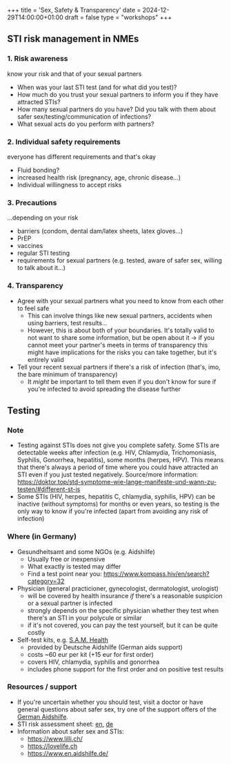 +++
title = 'Sex, Safety & Transparency'
date = 2024-12-29T14:00:00+01:00
draft = false
type = "workshops"
+++

## STI risk management in NMEs

### 1. Risk awareness

know your risk and that of your sexual partners

- When was your last STI test (and for what did you test)?
- How much do you trust your sexual partners to inform you if they have attracted STIs?
- How many sexual partners do you have? Did you talk with them about safer sex/testing/communication of infections?
- What sexual acts do you perform with partners?

### 2. Individual safety requirements

everyone has different requirements and that's okay
- Fluid bonding?
- increased health risk (pregnancy, age, chronic disease...)
- Individual willingness to accept risks

### 3. Precautions
...depending on your risk

- barriers (condom, dental dam/latex sheets, latex gloves...)
- PrEP
- vaccines
- regular STI testing
- requirements for sexual partners (e.g. tested, aware of safer sex, willing to talk about it...)

### 4. Transparency

- Agree with your sexual partners what you need to know from each other to feel safe
    - This can involve things like new sexual partners, accidents when using barriers, test results...
    - However, this is about both of your boundaries. It's totally valid to not want to share some information, but be open about it -> if you cannot meet your partner's meets in terms of transparency this might have implications for the risks you can take together, but it's entirely valid
- Tell your recent sexual partners if there's a risk of infection (that's, imo, the bare minimum of transparency)
    - It *might* be important to tell them even if you don't know for sure if you're infected to avoid spreading the disease further

## Testing

### Note

- Testing against STIs does not give you complete safety. Some STIs are detectable weeks after infection (e.g. HIV, Chlamydia, Trichomoniasis, Syphilis, Gonorrhea, hepatitis), some months (herpes, HPV). This means that there's always a period of time where you could have attracted an STI even if you just tested negatively.
  Source/more information: https://doktor.top/std-symptome-wie-lange-manifeste-und-wann-zu-testen/#different-st-is
- Some STIs (HIV, herpes, hepatitis C, chlamydia, syphilis, HPV) can be inactive (without symptoms) for months or even years, so testing is the only way to know if you're infected (apart from avoiding any risk of infection)

### Where (in Germany)

- Gesundheitsamt and some NGOs (e.g. Aidshilfe)
    - Usually free or inexpensive
    - What exactly is tested may differ
    - Find a test point near you: https://www.kompass.hiv/en/search?category=32
- Physician (general practicioner, gynecologist, dermatologist, urologist)
    - will be covered by health insurance *if* there's a reasonable suspicion or a sexual partner is infected
    - strongly depends on the specific physician whether they test when there's an STI in your polycule or similar
    - if it's not covered, you can pay the test yourself, but it can be quite costly
- Self-test kits, e.g. [S.A.M. Health](https://www.samhealth.de)
    - provided by Deutsche Aidshilfe (German aids support)
    - costs ~60 eur per kit (+15 eur for first order)
    - covers HIV, chlamydia, syphilis and gonorrhea
    - includes phone support for the first order and on positive test results

### Resources / support

- If you're uncertain whether you should test, visit a doctor or have general questions about safer sex, try one of the support offers of the [German Aidshilfe](https://www.aidshilfe-beratung.de/).
- STI risk assessment sheet: [en](https://cryptpad.fr/sheet/#/2/sheet/view/U9iyifH7T+ulJHr00pCowfdIvsL3cqxY5o39NHuPKvo/embed/), [de](https://cryptpad.fr/sheet/#/2/sheet/view/txdm3OEhfSIYUW7JOgvK-ng+urq91j13jniUi9sXWQQ/embed/)
- Information about safer sex and STIs:
    - https://www.lilli.ch/
    - https://lovelife.ch
    - https://www.en.aidshilfe.de/
